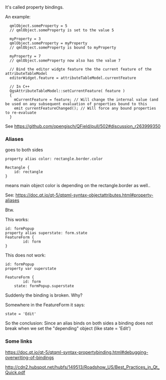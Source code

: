 It's called property bindings.

An example:

```
  qmlObject.someProperty = 5
  // qmlObject.someProperty is set to the value 5

  myProperty = 3
  qmlObject.someProperty = myProperty
  // qmlObject.someProperty is bound to myProperty

  myProperty = 7
  // qmlObject.someProperty now also has the value 7
  
  // Bind the editor widgte feature the the current feature of the attributeTableModel
  editorWidget.feature = attributeTableModel.currentFeature

  // In C++
  QgsAttributeTableModel::setCurrentFeature( feature )
  {
    mCurrentFeature = feature; // Will change the internal value (and be used on any subsequent evaluation of properties bound to this
    emit currentFeatureChanged(); // Will force any bound properties to re-evaluate
  }
```

See https://github.com/opengisch/QField/pull/502#discussion_r263999350

### Aliases
goes to both sides

```
property alias color: rectangle.border.color

Rectangle {
    id: rectangle
}

```

means main object color is depending on the rectangle.border as well..

See: https://doc.qt.io/qt-5/qtqml-syntax-objectattributes.html#property-aliases

Btw.

This works:
```
id: formPopup
property alias superstate: form.state
FeatureForm {
        id: form
}
```
This does not work:
```
id: formPopup
property var superstate

FeatureForm {
        id: form
	state: formPopup.superstate
```
Suddenly the binding is broken. Why?

Somewhere in the FeatureForm it says:
```
state = 'Edit'
```

So the conclusion: Since an alias binds on both sides a binding does not break when we set the "depending" object (like state = 'Edit')


### Some links
https://doc.qt.io/qt-5/qtqml-syntax-propertybinding.html#debugging-overwriting-of-bindings

http://cdn2.hubspot.net/hubfs/149513/Roadshow_US/Best_Practices_in_Qt_Quick.pdf 
